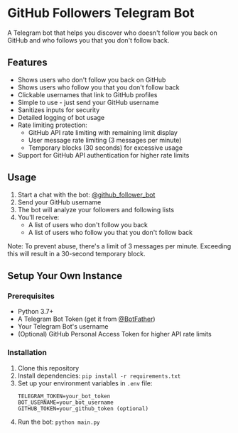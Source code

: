 # GitHub Followers Telegram Bot

A Telegram bot that helps you discover who doesn't follow you back on GitHub and who follows you that you don't follow back.

## Features

- Shows users who don't follow you back on GitHub
- Shows users who follow you that you don't follow back
- Clickable usernames that link to GitHub profiles
- Simple to use - just send your GitHub username
- Sanitizes inputs for security
- Detailed logging of bot usage
- Rate limiting protection:
  - GitHub API rate limiting with remaining limit display
  - User message rate limiting (3 messages per minute)
  - Temporary blocks (30 seconds) for excessive usage
- Support for GitHub API authentication for higher rate limits

## Usage

1. Start a chat with the bot: [@github_follower_bot](https://t.me/github_follower_bot)
2. Send your GitHub username
3. The bot will analyze your followers and following lists
4. You'll receive:
   - A list of users who don't follow you back
   - A list of users who follow you that you don't follow back

Note: To prevent abuse, there's a limit of 3 messages per minute. Exceeding this will result in a 30-second temporary block.

## Setup Your Own Instance

### Prerequisites

- Python 3.7+
- A Telegram Bot Token (get it from [@BotFather](https://t.me/botfather))
- Your Telegram Bot's username
- (Optional) GitHub Personal Access Token for higher API rate limits

### Installation

1. Clone this repository
2. Install dependencies: `pip install -r requirements.txt`
3. Set up your environment variables in `.env` file:
   ```
   TELEGRAM_TOKEN=your_bot_token
   BOT_USERNAME=your_bot_username
   GITHUB_TOKEN=your_github_token (optional)
   ```
4. Run the bot: `python main.py`
